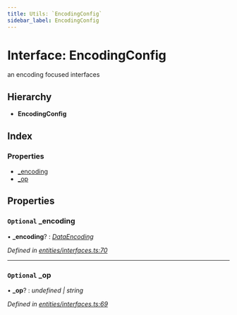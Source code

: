 ```yaml
---
title: Utils: `EncodingConfig`
sidebar_label: EncodingConfig
---
```


# Interface: EncodingConfig

an encoding focused interfaces

## Hierarchy

* **EncodingConfig**

## Index

### Properties

* [_encoding](encodingconfig.md#optional-_encoding)
* [_op](encodingconfig.md#optional-_op)

## Properties

### `Optional` _encoding

• **_encoding**? : *[DataEncoding](../enums/dataencoding.md)*

*Defined in [entities/interfaces.ts:70](https://github.com/terascope/teraslice/blob/d8feecc03/packages/utils/src/entities/interfaces.ts#L70)*

___

### `Optional` _op

• **_op**? : *undefined | string*

*Defined in [entities/interfaces.ts:69](https://github.com/terascope/teraslice/blob/d8feecc03/packages/utils/src/entities/interfaces.ts#L69)*
